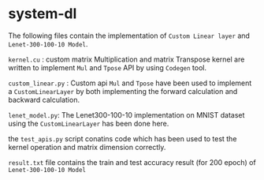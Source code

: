 # system-dl

The following files contain the implementation of ```Custom Linear layer``` and ```Lenet-300-100-10 Model```. 


```kernel.cu``` : custom matrix Multiplication and matrix Transpose kernel are written to implement ```Mul``` and ```Tpose``` API by using ```Codegen``` tool.

```custom_linear.py``` : Custom api ```Mul``` and ```Tpose``` have been used to implement a ```CustomLinearLayer``` by both implementing the forward calculation and backward calculation. 

```lenet_model.py```: The Lenet300-100-10 implementation on MNIST dataset using the ```CustomLinearLayer``` has been done here. 

the ```test_apis.py``` script conatins code which has been used to test the kernel operation and matrix dimension correctly.

```result.txt``` file contains the train and test accuracy result (for 200 epoch) of  ```Lenet-300-100-10 Model``` 



